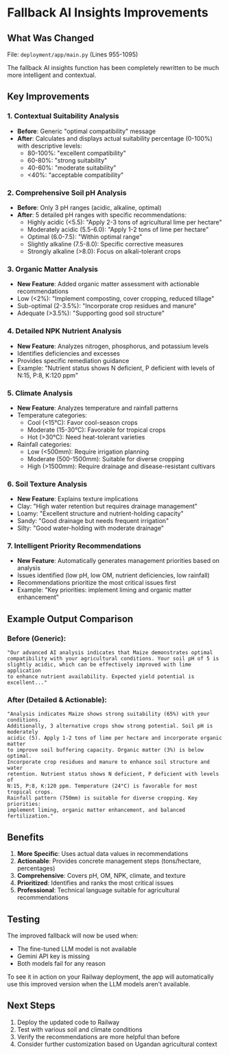 # Fallback AI Insights Improvements

## What Was Changed

File: `deployment/app/main.py` (Lines 955-1095)

The fallback AI insights function has been completely rewritten to be much more intelligent and contextual.

## Key Improvements

### 1. **Contextual Suitability Analysis**
- **Before**: Generic "optimal compatibility" message
- **After**: Calculates and displays actual suitability percentage (0-100%) with descriptive levels:
  - 80-100%: "excellent compatibility"
  - 60-80%: "strong suitability"
  - 40-60%: "moderate suitability"
  - <40%: "acceptable compatibility"

### 2. **Comprehensive Soil pH Analysis**
- **Before**: Only 3 pH ranges (acidic, alkaline, optimal)
- **After**: 5 detailed pH ranges with specific recommendations:
  - Highly acidic (<5.5): "Apply 2-3 tons of agricultural lime per hectare"
  - Moderately acidic (5.5-6.0): "Apply 1-2 tons of lime per hectare"
  - Optimal (6.0-7.5): "Within optimal range"
  - Slightly alkaline (7.5-8.0): Specific corrective measures
  - Strongly alkaline (>8.0): Focus on alkali-tolerant crops

### 3. **Organic Matter Analysis**
- **New Feature**: Added organic matter assessment with actionable recommendations
- Low (<2%): "Implement composting, cover cropping, reduced tillage"
- Sub-optimal (2-3.5%): "Incorporate crop residues and manure"
- Adequate (>3.5%): "Supporting good soil structure"

### 4. **Detailed NPK Nutrient Analysis**
- **New Feature**: Analyzes nitrogen, phosphorus, and potassium levels
- Identifies deficiencies and excesses
- Provides specific remediation guidance
- Example: "Nutrient status shows N deficient, P deficient with levels of N:15, P:8, K:120 ppm"

### 5. **Climate Analysis**
- **New Feature**: Analyzes temperature and rainfall patterns
- Temperature categories:
  - Cool (<15°C): Favor cool-season crops
  - Moderate (15-30°C): Favorable for tropical crops
  - Hot (>30°C): Need heat-tolerant varieties
- Rainfall categories:
  - Low (<500mm): Require irrigation planning
  - Moderate (500-1500mm): Suitable for diverse cropping
  - High (>1500mm): Require drainage and disease-resistant cultivars

### 6. **Soil Texture Analysis**
- **New Feature**: Explains texture implications
- Clay: "High water retention but requires drainage management"
- Loamy: "Excellent structure and nutrient-holding capacity"
- Sandy: "Good drainage but needs frequent irrigation"
- Silty: "Good water-holding with moderate drainage"

### 7. **Intelligent Priority Recommendations**
- **New Feature**: Automatically generates management priorities based on analysis
- Issues identified (low pH, low OM, nutrient deficiencies, low rainfall)
- Recommendations prioritize the most critical issues first
- Example: "Key priorities: implement liming and organic matter enhancement"

## Example Output Comparison

### Before (Generic):
```
"Our advanced AI analysis indicates that Maize demonstrates optimal 
compatibility with your agricultural conditions. Your soil pH of 5 is 
slightly acidic, which can be effectively improved with lime application 
to enhance nutrient availability. Expected yield potential is excellent..."
```

### After (Detailed & Actionable):
```
"Analysis indicates Maize shows strong suitability (65%) with your conditions. 
Additionally, 3 alternative crops show strong potential. Soil pH is moderately 
acidic (5). Apply 1-2 tons of lime per hectare and incorporate organic matter 
to improve soil buffering capacity. Organic matter (3%) is below optimal. 
Incorporate crop residues and manure to enhance soil structure and water 
retention. Nutrient status shows N deficient, P deficient with levels of 
N:15, P:8, K:120 ppm. Temperature (24°C) is favorable for most tropical crops. 
Rainfall pattern (750mm) is suitable for diverse cropping. Key priorities: 
implement liming, organic matter enhancement, and balanced fertilization."
```

## Benefits

1. **More Specific**: Uses actual data values in recommendations
2. **Actionable**: Provides concrete management steps (tons/hectare, percentages)
3. **Comprehensive**: Covers pH, OM, NPK, climate, and texture
4. **Prioritized**: Identifies and ranks the most critical issues
5. **Professional**: Technical language suitable for agricultural recommendations

## Testing

The improved fallback will now be used when:
- The fine-tuned LLM model is not available
- Gemini API key is missing
- Both models fail for any reason

To see it in action on your Railway deployment, the app will automatically use this improved version when the LLM models aren't available.

## Next Steps

1. Deploy the updated code to Railway
2. Test with various soil and climate conditions
3. Verify the recommendations are more helpful than before
4. Consider further customization based on Ugandan agricultural context

